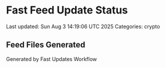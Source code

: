 # Fast Feed Update Status
Last updated: Sun Aug  3 14:19:06 UTC 2025
Categories: crypto

## Feed Files Generated

Generated by Fast Updates Workflow

